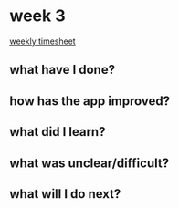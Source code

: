 # week 3

[weekly timesheet](https://github.com/nigoshh/huff-n-puff/blob/master/documentation/timesheet.md#week-3)

## what have I done?

## how has the app improved?

## what did I learn?

## what was unclear/difficult?

## what will I do next?
